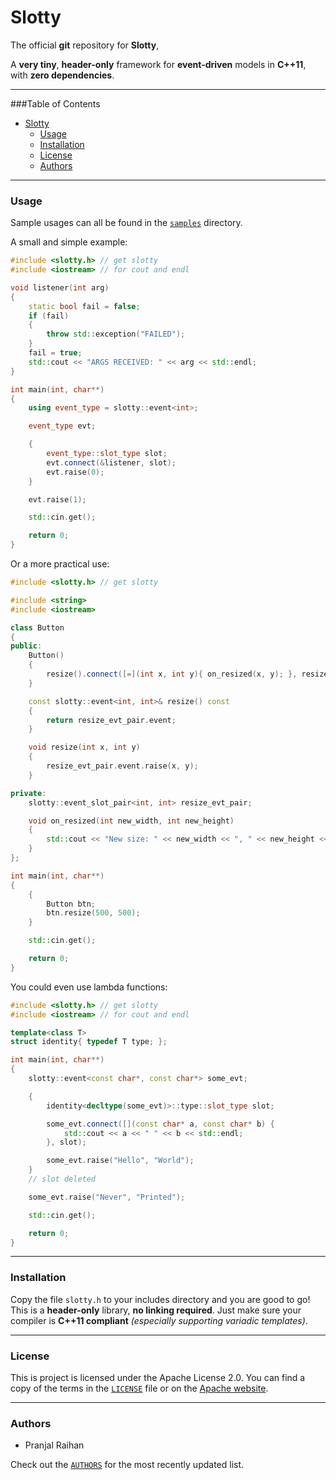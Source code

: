 Slotty
===

The official **git** repository for **Slotty**,

A **very tiny**, **header-only** framework for **event-driven** models in **C++11**, with **zero dependencies**.

***

###Table of Contents

* [Slotty](#slotty)
    * [Usage](#usage)
    * [Installation](#installation)
    * [License](#license)
    * [Authors](#authors)

***

### Usage

Sample usages can all be found in the [`samples`](samples) directory.

A small and simple example:

```c++
#include <slotty.h> // get slotty
#include <iostream> // for cout and endl

void listener(int arg)
{
    static bool fail = false;
    if (fail)
    {
        throw std::exception("FAILED");
    }
    fail = true;
    std::cout << "ARGS RECEIVED: " << arg << std::endl;
}

int main(int, char**)
{
    using event_type = slotty::event<int>;

    event_type evt;

    {
        event_type::slot_type slot;
        evt.connect(&listener, slot);
        evt.raise(0);
    }

    evt.raise(1);

    std::cin.get();

    return 0;
}
```

Or a more practical use:

```c++
#include <slotty.h> // get slotty

#include <string>
#include <iostream>

class Button
{
public:
    Button()
    {
        resize().connect([=](int x, int y){ on_resized(x, y); }, resize_evt_pair.slot);
    }

    const slotty::event<int, int>& resize() const
    {
        return resize_evt_pair.event;
    }

    void resize(int x, int y)
    {
        resize_evt_pair.event.raise(x, y);
    }

private:
    slotty::event_slot_pair<int, int> resize_evt_pair;

    void on_resized(int new_width, int new_height)
    {
        std::cout << "New size: " << new_width << ", " << new_height << std::endl;
    }
};

int main(int, char**)
{
    {
        Button btn;
        btn.resize(500, 500);
    }

    std::cin.get();

    return 0;
}
```

You could even use lambda functions:

```c++
#include <slotty.h> // get slotty
#include <iostream> // for cout and endl

template<class T>
struct identity{ typedef T type; };

int main(int, char**)
{
    slotty::event<const char*, const char*> some_evt;

    {
        identity<decltype(some_evt)>::type::slot_type slot;

        some_evt.connect([](const char* a, const char* b) {
            std::cout << a << " " << b << std::endl;
        }, slot);

        some_evt.raise("Hello", "World");
    }
    // slot deleted

    some_evt.raise("Never", "Printed");

    std::cin.get();

    return 0;
}
```

***

### Installation

Copy the file `slotty.h` to your includes directory and you are good to go! This is a **header-only** library, **no linking required**. Just make sure your compiler is **C++11 compliant** *(especially supporting variadic templates)*.

***

### License

This is project is licensed under the Apache License 2.0. You can find a copy of the terms in the [`LICENSE`](LICENSE) file or on the [Apache website](http://www.apache.org/licenses/LICENSE-2.0.html).

***

### Authors

* Pranjal Raihan

Check out the [`AUTHORS`](AUTHORS) for the most recently updated list.